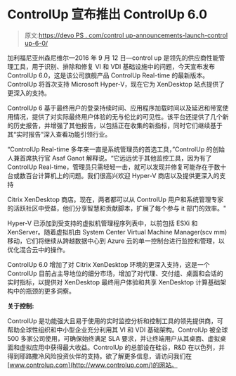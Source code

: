 # ControlUp 宣布推出 ControlUp 6.0

> 原文:[https://devo PS . com/control up-announcements-launch-control up-6-0/](https://devops.com/controlup-announces-launch-controlup-6-0/)

加利福尼亚州森尼维尔—2016 年 9 月 12 日—control up 是领先的供应商性能管理工具，用于识别、排除和修复 VI 和 VDI 基础设施中的问题，今天宣布发布 ControlUp 6.0，这是该公司旗舰产品 ControlUp Real-time 的最新版本。ControlUp 将首次支持 Microsoft Hyper-V，现在它为 XenDesktop 站点提供了更深入的支持。

ControlUp 6 基于最终用户的登录持续时间、应用程序加载时间以及延迟和带宽使用情况，提供了对实际最终用户体验的无与伦比的可见性。该平台还提供了几个新的历史报告，并增强了其他报告，以包括正在收集的新指标，同时它们继续基于其“实时报告”深入查看功能引领行业。

“ControlUp Real-time 多年来一直是系统管理员的首选工具，”ControlUp 的创始人兼首席执行官 Asaf Ganot 解释说。“它远远优于其他监控工具，因为有了 ControlUp Real-time，管理员只需轻轻一击，就可以发现并修复可能存在于数十台或数百台计算机上的问题。我们很高兴欢迎 Hyper-V 商店以及提供更深入的支持

Citrix XenDesktop 商店。现在，两者都可以从 ControlUp 用户和系统管理专家的活跃社区中受益，他们分享智慧和贡献脚本，扩展了每个参与 it 部门的效率。"

Hyper-V 已添加到受支持的虚拟机管理程序列表中，以前包括 ESXi 和 XenServer。随着虚拟机由 System Center Virtual Machine Manager(scv mm)移动，它们将继续从跨越数据中心到 Azure 云的单一控制台进行监控和管理，以优化混合云中的操作。

ControlUp 6.0 增加了对 Citrix XenDesktop 环境的更深入支持，这是一个 ControlUp 目前占主导地位的细分市场，增加了对代理、交付组、桌面和会话的实时指标，以提供对 XenDesktop 最终用户体验和共享 XenDesktop 计算基础架构中的瓶颈的更多洞察。

**关于控制:**

ControlUp 是功能强大且易于使用的实时监控分析和控制工具的领先提供商，可帮助全球性组织和中小型企业充分利用其 VI 和 VDI 基础架构。ControlUp 被全球 500 多家公司使用，可确保始终满足 SLA 要求，并让终端用户从其桌面、虚拟桌面和虚拟应用中获得最大收益。ControlUp 的总部设在硅谷，R&D 在以色列，并得到耶路撒冷风险投资伙伴的支持。欲了解更多信息，请访问我们在[www.controlup.com](http://www.controlup.com/)的网站。